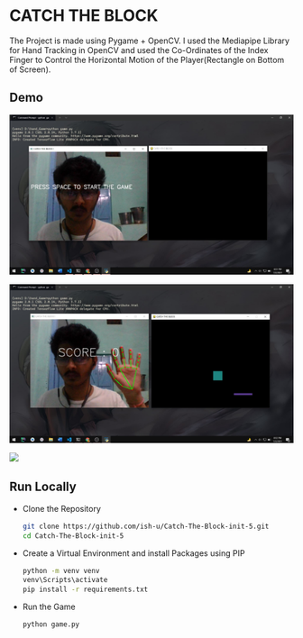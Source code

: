 # CATCH THE BLOCK

The Project is made using Pygame + OpenCV.
I used the Mediapipe Library for Hand Tracking in OpenCV and used the Co-Ordinates of the Index Finger to Control the Horizontal Motion of the Player(Rectangle on Bottom of Screen).

## Demo

![](demo/Catch.jpg)

![](demo/Catch2.jpg)

![](demo/demo.gif)

## Run Locally

- Clone the Repository
  ```bash
  git clone https://github.com/ish-u/Catch-The-Block-init-5.git
  cd Catch-The-Block-init-5
  ```
- Create a Virtual Environment and install Packages using PIP
  ```bash
  python -m venv venv
  venv\Scripts\activate
  pip install -r requirements.txt
  ```
- Run the Game
  ```
  python game.py
  ```
